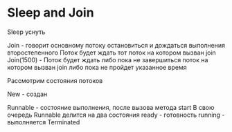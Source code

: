 # Sleep and Join

Sleep уснуть

Join - говорит основному потоку остановиться и дождаться выполнения второстепенного
Поток будет ждать тот поток на котором вызван join
Join(1500) - Поток будет ждать либо пока не завершиться поток на котором вызван join либо пока не пройдет указанное время


Рассмотрим состояния потоков

New - создан

Runnable - состояние выполнения, после вызова метода start
В свою очередь Runnable делится на два состояния
        ready - готовность
        running - выполняется
Terminated


